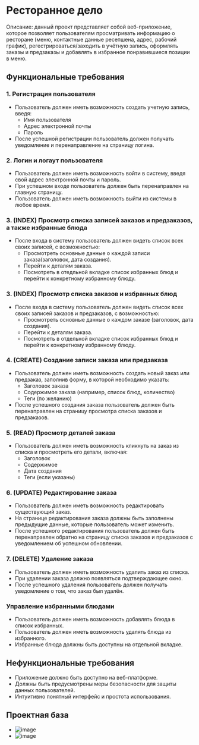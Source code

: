 
# Ресторанное дело
Описание: данный проект представляет собой веб-приложение, которое позволяет пользователям просматривать информацию о ресторане (меню, контактные данные ресепшена, адрес, рабочий график), регестрироваться/заходить в учётную запись, оформлять заказы и предзаказы и добавлять в избранное понравившиеся позиции в меню.
## Функциональные требования

### 1. Регистрация пользователя
- Пользователь должен иметь возможность создать учетную запись, введя:
  - Имя пользователя
  - Адрес электронной почты
  - Пароль
- После успешной регистрации пользователь должен получать уведомление и перенаправление на страницу логина.

### 2. Логин и логаут пользователя
- Пользователь должен иметь возможность войти в систему, введя свой адрес электронной почты и пароль.
- При успешном входе пользователь должен быть перенаправлен на главную страницу.
- Пользователь должен иметь возможность выйти из системы в любое время.

### 3. (INDEX) Просмотр списка записей заказов и предзаказов, а также избранные блюда
- После входа в систему пользователь должен видеть список всех своих записей, с возможностью:
  - Просмотреть основные данные о каждой записи заказа(заголовок, дата создания).
  - Перейти к деталям заказа.
  - Посмотреть в отедльной вкладке список избранных блюд и перейти к конкретному избранному блюду.
    

### 3. (INDEX) Просмотр списка заказов и избранных блюд
- После входа в систему пользователь должен видеть список всех своих записей заказов и предзаказов, с возможностью:
  - Просмотреть основные данные о каждом заказе (заголовок, дата создания).
  - Перейти к деталям заказа.
  - Посмотреть в отдельной вкладке список избранных блюд и перейти к конкретному избранному блюду.

### 4. (CREATE) Создание записи заказа или предзаказа
- Пользователь должен иметь возможность создать новый заказ или предзаказ, заполнив форму, в которой необходимо указать:
  - Заголовок заказа
  - Содержимое заказа (например, список блюд, количество)
  - Теги (по желанию)
- После успешного создания заказа пользователь должен быть перенаправлен на страницу просмотра списка заказов и предзаказов.

### 5. (READ) Просмотр деталей заказа
- Пользователь должен иметь возможность кликнуть на заказ из списка и просмотреть его детали, включая:
  - Заголовок
  - Содержимое
  - Дата создания
  - Теги (если указаны)

### 6. (UPDATE) Редактирование заказа
- Пользователь должен иметь возможность редактировать существующий заказ.
- На странице редактирования заказа должны быть заполнены предыдущие данные, которые пользователь может изменить.
- После успешного редактирования пользователь должен быть перенаправлен обратно на страницу списка заказов и предзаказов с уведомлением об успешном обновлении.

### 7. (DELETE) Удаление заказа
- Пользователь должен иметь возможность удалить заказ из списка.
- При удалении заказа должно появляться подтверждающее окно.
- После успешного удаления пользователь должен получать уведомление о том, что заказ был удалён.

### Управление избранными блюдами
- Пользователь должен иметь возможность добавлять блюда в список избранных.
- Пользователь должен иметь возможность удалять блюда из избранного.
- Избранные блюда должны быть доступны на отдельной вкладке.

## Нефункциональные требования
- Приложение должно быть доступно на веб-платформе.
- Должны быть предусмотрены меры безопасности для защиты данных пользователей.
- Интуитивно понятный интерфейс и простота использования.
## Проектная база
- ![image](https://github.com/user-attachments/assets/0fb4f706-df29-40b9-a75d-205b96f3d586)
- ![image](https://github.com/user-attachments/assets/cc31076d-9adf-4781-b025-45e7c2e4ecf3)
 

